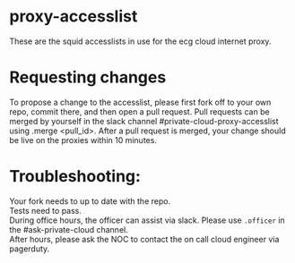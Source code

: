 # proxy-accesslist

These are the squid accesslists in use for the ecg cloud internet proxy.

# Requesting changes

To propose a change to the accesslist, please first fork off to your own repo, commit there, and then open a pull request. Pull requests can be merged by yourself in the slack channel #private-cloud-proxy-accesslist using .merge <pull_id>. After a pull request is merged, your change should be live on the proxies within 10 minutes.

# Troubleshooting:
Your fork needs to up to date with the repo.\
Tests need to pass.\
During office hours, the officer can assist via slack. Please use `.officer` in the #ask-private-cloud channel.\
After hours, please ask the NOC to contact the on call cloud engineer via pagerduty.
